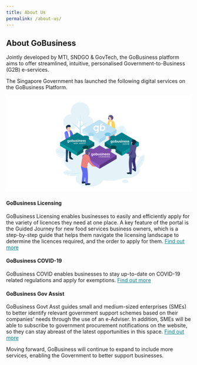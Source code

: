 ```yaml
---
title: About Us
permalink: /about-us/
---
```


## About GoBusiness

Jointly developed by MTI, SNDGO & GovTech, the GoBusiness platform aims to offer streamlined, intuitive, personalised Government-to-Business (G2B) e-services.

The Singapore Government has launched the following digital services on the GoBusiness Platform.

![about us image](/images/abtus.png)

#### GoBusiness Licensing
GoBusiness Licensing enables businesses to easily and efficiently apply for the variety of licences they need at one place. A key feature of the portal is the Guided Journey for new food services business owners, which is a step-by-step guide that helps them navigate the licensing landscape to determine the licences required, and the order to apply for them. <a href="https://www.gobusiness.gov.sg/licences" target="_blank" style="color:#037e8a">Find out more</a>

#### GoBusiness COVID-19
GoBusiness COVID enables businesses to stay up-to-date on COVID-19 related regulations and apply for exemptions. <a href="https://covid.gobusiness.gov.sg/" target="_blank" style="color:#037e8a">Find out more</a>

#### GoBusiness Gov Assist
GoBusiness Govt Asst guides small and medium-sized enterprises (SMEs) to better identify relevant government support schemes based on their companies’ needs through the use of an e-Adviser. In addition, SMEs will be able to subscribe to government procurement notifications on the website, so they can stay abreast of the latest opportunities in this space. <a href="https://govassist.gobusiness.gov.sg/gov-assist/" target="_blank" style="color:#037e8a">Find out more</a>

Moving forward, GoBusiness will continue to expand to include more services, enabling the Government to better support businesses.
